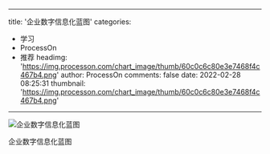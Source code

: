
---
title: '企业数字信息化蓝图'
categories: 
 - 学习
 - ProcessOn
 - 推荐
headimg: 'https://img.processon.com/chart_image/thumb/60c0c6c80e3e7468f4c467b4.png'
author: ProcessOn
comments: false
date: 2022-02-28 08:25:31
thumbnail: 'https://img.processon.com/chart_image/thumb/60c0c6c80e3e7468f4c467b4.png'
---

<div>   
<img class="thumb" alt="企业数字信息化蓝图" src="https://img.processon.com/chart_image/thumb/60c0c6c80e3e7468f4c467b4.png" referrerpolicy="no-referrer">
<p>企业数字信息化蓝图</p>  
</div>
            